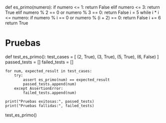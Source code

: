def es_primo(numero):
    if numero <= 1:
        return False
    elif numero <= 3:
        return True
    elif numero % 2 == 0 or numero % 3 == 0:
        return False
    i = 5
    while i * i <= numero:
        if numero % i == 0 or numero % (i + 2) == 0:
            return False
        i += 6
    return True

# Pruebas
def test_es_primo():
    test_cases = [
        (2, True),
        (3, True),
        (5, True),
        (6, False)
    ]
    passed_tests = []
    failed_tests = []
    
    for num, expected_result in test_cases:
        try:
            assert es_primo(num) == expected_result
            passed_tests.append(num)
        except AssertionError:
            failed_tests.append(num)
    
    print("Pruebas exitosas:", passed_tests)
    print("Pruebas fallidas:", failed_tests)

test_es_primo()
